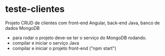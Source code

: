 # teste-clientes

Projeto CRUD de clientes com front-end Angular, back-end Java, banco de dados MongoDB

- para rodar o projeto deve-se ter o serviço do MongoDB rodando.
- compilar e iniciar o serviço Java
- compilar e iniciar o projeto front-end ("npm start")

